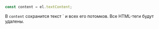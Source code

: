 ```js
const content = el.textContent;
```

В `content` сохранится текст ` и всех его потомков. Все HTML-теги будут удалены.
